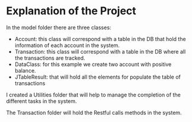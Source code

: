 # Explanation of the Project

In the model folder there are three classes:
- Account: this class will correspond with a table in the DB that hold the information of each account in the system.
- Transaction: this class will correspond with a table in the DB where all the transactions are tracked.
- DataClass: for this example we create two account with positive balance.
- JTableResult: that will hold all the elements for populate the table of transactions

I created a Utilities folder that will help to manage the completion of the different tasks in the system.

The Transaction folder will hold the Restful calls methods in the system.
